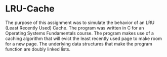 # LRU-Cache
The purpose of this assignment was to simulate the behavior of an LRU (Least Recently Used) Cache.  The program was written in C for an Operating Systems Fundamentals course. The program makes use of a caching algorithm that will evict the least recently used page to make room for a new page. The underlying data structures that make the program function are doubly linked lists.
